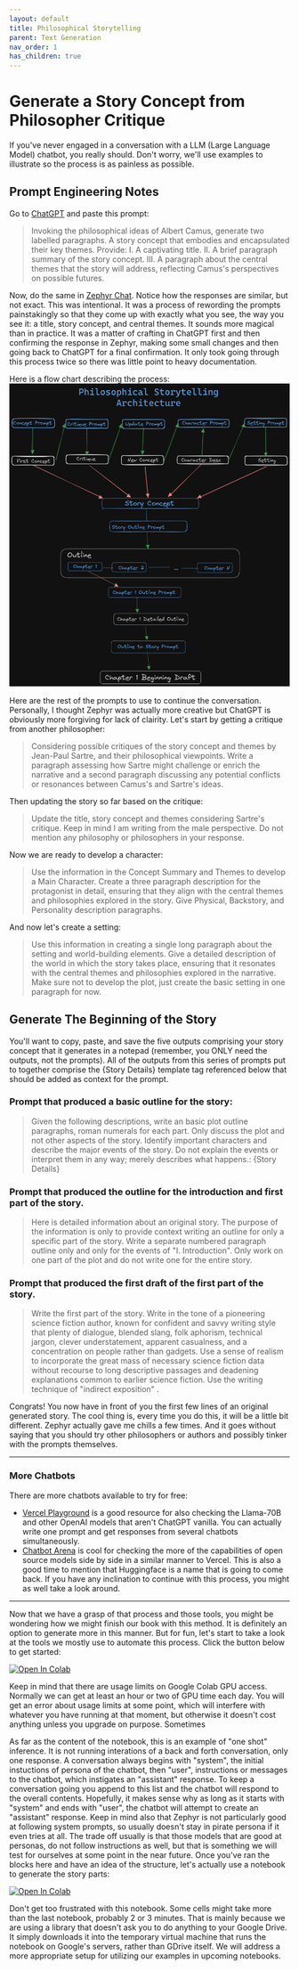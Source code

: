 ```yaml
---
layout: default
title: Philosophical Storytelling
parent: Text Generation
nav_order: 1
has_children: true
---
```

# Generate a Story Concept from Philosopher Critique
If you've never engaged in a conversation with a LLM (Large Language Model) chatbot, you really should. 
Don't worry, we'll use examples to illustrate so the process is as painless as possible. 

## Prompt Engineering Notes
Go to [ChatGPT] and paste this prompt:
>Invoking the philosophical ideas of Albert Camus, generate two labelled paragraphs. A story concept that embodies and encapsulated their key themes. Provide: I. A captivating title. II. A brief paragraph summary of the story concept. III. A paragraph about the central themes that the story will address, reflecting Camus's perspectives on possible futures.

Now, do the same in [Zephyr Chat]. Notice how the responses are similar, but not exact. This was intentional. It was a process of rewording the prompts painstakingly so that they come up with exactly what you see, the way you see it: a title, story concept, and central themes. It sounds more magical than in practice. It was a matter of crafting in ChatGPT first and then confirming the response in Zephyr, making some small changes and then going back to ChatGPT for a final confirmation. It only took going through this process twice so there was little point to heavy documentation.

Here is a flow chart describing the process:
![](../../assets/architecture.png)

Here are the rest of the prompts to use to continue the conversation. Personally, I thought Zephyr was actually more creative but ChatGPT is obviously more forgiving for lack of clairity. Let's start by getting a critique from another philosopher:
>Considering possible critiques of the story concept and themes by Jean-Paul Sartre, and their philosophical viewpoints. Write a paragraph assessing how
Sartre might challenge or enrich the narrative and a second paragraph discussing any potential conflicts or resonances between Camus's and Sartre's ideas.

Then updating the story so far based on the critique:
>Update the title, story concept and themes considering Sartre's critique. Keep in mind I am writing from the male perspective. Do not mention any philosophy or philosophers in your response.

Now we are ready to develop a character:
>Use the information in the Concept Summary and Themes to develop a Main Character. Create a three paragraph description for the protagonist in detail, ensuring that they align with the central themes and philosophies explored in the story. Give Physical, Backstory, and Personality description paragraphs.

And now let's create a setting:
>Use this information in creating a single long paragraph about the setting and world-building elements. Give a detailed description of the world in which the story takes place, ensuring that it resonates with the central themes and philosophies explored in the narrative. Make sure not to develop the plot, just create the basic setting in one paragraph for now.

## Generate The Beginning of the Story
You'll want to copy, paste, and save the five outputs comprising your story concept that it generates in a notepad (remember, you ONLY need the outputs, not the prompts). All of the outputs from this series of prompts put to together comprise the {Story Details} template tag referenced below that should be added as context for the prompt.

### Prompt that produced a basic outline for the story:
>Given the following descriptions, write an basic plot outline paragraphs, roman numerals for each part. Only discuss the plot and not other aspects of the story. Identify important characters and describe the major events of the story. Do not explain the events or interpret them in any way; merely describes what happens.: {Story Details}

### Prompt that produced the outline for the introduction and first part of the story.
>Here is detailed information about an original story. The purpose of the information is only to provide context writing an outline for only a specific part of the story. Write a separate numbered paragraph outline only and only for the events of "I. Introduction". Only work on one part of the plot and do not write one for the entire story.

### Prompt that produced the first draft of the first part of the story.
>Write the first part of the story. Write in the tone of a pioneering science fiction author, known for confident and savvy writing style that plenty of dialogue, blended slang, folk aphorism, technical jargon, clever understatement, apparent casualness, and a concentration on people rather than gadgets. Use a sense of realism to incorporate the great mass of necessary science fiction data without recourse to long descriptive passages and deadening explanations common to earlier science fiction. Use the writing technique of "indirect exposition" .


Congrats! You now have in front of you the first few lines of an original generated story. The cool thing is, every time you do this, it will be a little bit different. Zephyr actually gave me chills a few times. And it goes without saying that you should try other philosophers or authors and possibly tinker with the prompts themselves. 

---

### More Chatbots
There are more chatbots available to try for free:
* [Vercel Playground] is a good resource for also checking the Llama-70B and other OpenAI models that aren't ChatGPT vanilla. You can actually write one prompt and get responses from several chatbots simultaneously.
* [Chatbot Arena] is cool for checking the more of the capabilities of open source models side by side in a similar manner to Vercel. This is also a good time to mention that Huggingface is a name that is going to come back. If you have any inclination to continue with this process, you might as well take a look around.

---

Now that we have a grasp of that process and those tools, you might be wondering how we might finish our book with this method. It is definitely an option to generate more in this manner. But for fun, let's start to take a look at the tools we mostly use to automate this process. Click the button below to get started:

<a target="_blank" href="https://colab.research.google.com/github/CalcChatty/CalcChatty.github.io/blob/main/notebooks/HF_Zephyr7B_Alpha.ipynb">
  <img src="https://colab.research.google.com/assets/colab-badge.svg" alt="Open In Colab"/>
</a>

Keep in mind that there are usage limits on Google Colab GPU access. Normally we can get at least an hour or two of GPU time each day. You will get an error about usage limits at some point, which will interfere with whatever you have running at that moment, but otherwise it doesn't cost anything unless you upgrade on purpose. Sometimes 

As far as the content of the notebook, this is an example of "one shot" inference. It is not running interations of a back and forth conversation, only one response. A conversation always begins with "system", the initial instuctions of persona of the chatbot, then "user", instructions or messages to the chatbot, which instigates an "assistant" response. To keep a conversation going you append to this list and the chatbot will respond to the overall contents. Hopefully, it makes sense why as long as it starts with "system" and ends with "user", the chatbot will attempt to create an "assistant" response. Keep in mind also that Zephyr is not particularly good at following system prompts, so usually doesn't stay in pirate persona if it even tries at all. The trade off usually is that those models that are good at personas, do not follow instructions as well, but that is something we will test for ourselves at some point in the near future. Once you've ran the blocks here and have an idea of the structure, let's actually use a notebook to generate the story parts:

<a target="_blank" href="https://colab.research.google.com/github/CalcChatty/CalcChatty.github.io/blob/main/notebooks/Start_Story.ipynb">
  <img src="https://colab.research.google.com/assets/colab-badge.svg" alt="Open In Colab"/>
</a>

Don't get too frustrated with this notebook. Some cells might take more than the last notebook, probably 2 or 3 minutes. That is mainly because we are using a library that doesn't ask you to do anything to your Google Drive. It simply downloads it into the temporary virtual machine that runs the notebook on Google's servers, rather than GDrive itself. We will address a more appropriate setup for utilizing our examples in upcoming notebooks.


[Chatbot Arena]:https://chat.lmsys.org/

[Vercel Playground]:https://sdk.vercel.ai/

[Zephyr Chat]:https://huggingface.co/spaces/HuggingFaceH4/zephyr-chat

[ChatGPT]:https://chat.openai.com/
